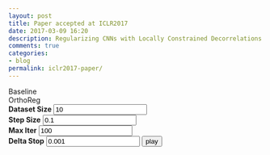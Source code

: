 ```yaml
---
layout: post
title: Paper accepted at ICLR2017
date: 2017-03-09 16:20
description: Regularizing CNNs with Locally Constrained Decorrelations
comments: true
categories:
- blog
permalink: iclr2017-paper/
---
```


<script type="text/javascript" src="{{ site.url }}/assets/js/d3.v4.min.js"></script>
<script type="text/javascript" src="{{ site.url }}/assets/js/numeric-1.2.6.min.js"></script>
<link rel="stylesheet" type="text/css" href="{{ site.url }}/assets/css/iclr2017/main.css">
<div class="graph-container">
<div id="baseline" class="three-column" >Baseline</div>
<div id="orthoreg" class="three-column" >OrthoReg</div>
<div id="controls" class="three-column-3" >
<b>Dataset Size</b>
<input id="N" type="text" name="size" value="10" maxlength="4">
<br>
<b>Step Size</b>
<input id="alpha" type="text" name="alpha" value="0.1">
<br>
<b>Max Iter</b>
<input id="maxIter" type="text" name="maxIter" value="100">
<br>
<b>Delta Stop</b>
<input id="delta" type="text" name="delta" value="0.001">
<input type="button" onclick="start();" value="play">
</div>
<div id="angle" class="one-column"></div>
</div>
<script type="text/javascript" src="{{ site.url }}/assets/js/iclr2017/d3-plots.js"></script>


